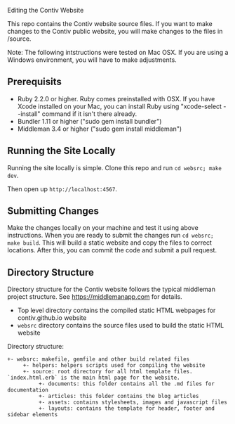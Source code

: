 Editing the Contiv Website

This repo contains the Contiv website source files. If you want to make changes to the Contiv public website, you will make changes to the files in /source.

Note: The following intstructions were tested on Mac OSX. If you are using a Windows environment, you will have to make adjustments.

## Prerequisits

- Ruby 2.2.0 or higher. Ruby comes preinstalled with OSX. If you have Xcode installed on your Mac, you can install Ruby using "xcode-select --install" command if it isn't there already.
- Bundler 1.11 or higher ("sudo gem install bundler")
- Middleman 3.4 or higher ("sudo gem install middleman")


## Running the Site Locally

Running the site locally is simple. Clone this repo and run `cd websrc; make dev`.

Then open up `http://localhost:4567`.


## Submitting Changes
Make the changes locally on your machine and test it using above instructions.
When you are ready to submit the changes run `cd websrc; make build`. This will build a static website and copy the files to correct locations. After this, you can commit the code and submit a pull request.

## Directory Structure

Directory structure for the Contiv website follows the typical middleman project structure. See https://middlemanapp.com for details.

- Top level directory contains the compiled static HTML webpages for contiv.github.io website
- `websrc` directory contains the source files used to build the static HTML website

Directory structure:

```
+- websrc: makefile, gemfile and other build related files
	 +- helpers: helpers scripts used for compiling the website
	 +- source: root directory for all html template files. `index.html.erb` is the main html page for the website.
	  	  +- documents: this folder contains all the .md files for documentation
		  +- articles: this folder contains the blog articles
		  +- assets: contains stylesheets, images and javascript files
		  +- layouts: contains the template for header, footer and sidebar elements
```
